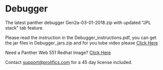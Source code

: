 # Debugger
The latest panther debugger Gen2a-03-01-2018.zip with updated "JPL stack" tab feature.

Please read the instruction in the Debugger_instructions.pdf, you can get the jar files in Debugger_jars.zip and for you tube video please [Click Here](https://www.youtube.com/watch?v=AAfHsUU5v-Y)

Need a Panther Web 551 Redhat Image? [Click Here](https://hub.docker.com/r/prolificspanther)

Contact support@prolifics.com for a 45 day license included.
